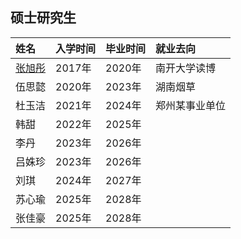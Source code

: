 ## 硕士研究生

 姓名   |入学时间|毕业时间	|  就业去向 |
| :-----| :----  |:----  | :---- |
|[张旭彤](http://cfc.nankai.edu.cn/2021/1116/c27871a413811/page.htm) | 2017年|2020年	|    南开大学读博 |
|伍思懿 | 2020年|2023年	| 湖南烟草  |
|杜玉洁 | 2021年|2024年  | 郑州某事业单位  |
|韩甜 | 2022年|2025年  |   |
|李丹 | 2023年|2026年  |   |
|吕姝珍 | 2023年|2026年  |   |
|刘琪 | 2024年|2027年  |   |
|苏心瑜 | 2025年|2028年  |   |
|张佳豪 | 2025年|2028年  |   |

